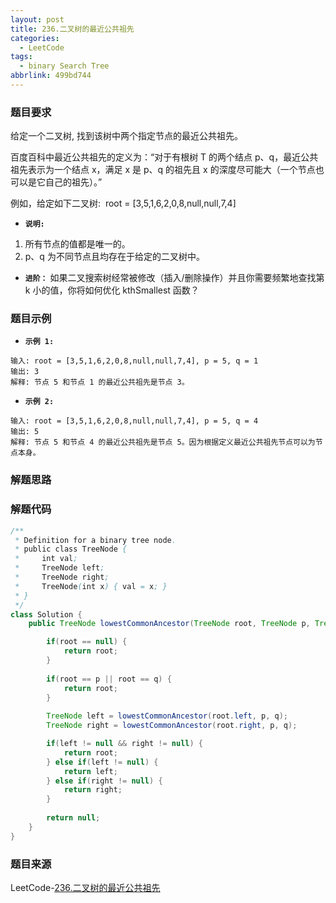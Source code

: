 ```yaml
---
layout: post
title: 236.二叉树的最近公共祖先
categories:
  - LeetCode
tags:
  - binary Search Tree
abbrlink: 499bd744
---
```


### 题目要求
给定一个二叉树, 找到该树中两个指定节点的最近公共祖先。

百度百科中最近公共祖先的定义为：“对于有根树 T 的两个结点 p、q，最近公共祖先表示为一个结点 x，满足 x 是 p、q 的祖先且 x 的深度尽可能大（一个节点也可以是它自己的祖先）。”

例如，给定如下二叉树:  root = [3,5,1,6,2,0,8,null,null,7,4]
<!-- more -->

- **`说明:`**
1. 所有节点的值都是唯一的。
1. p、q 为不同节点且均存在于给定的二叉树中。


- **`进阶：`**
如果二叉搜索树经常被修改（插入/删除操作）并且你需要频繁地查找第 k 小的值，你将如何优化 kthSmallest 函数？

### 题目示例
- **`示例 1:`**
```
输入: root = [3,5,1,6,2,0,8,null,null,7,4], p = 5, q = 1
输出: 3
解释: 节点 5 和节点 1 的最近公共祖先是节点 3。
```

- **`示例 2:`**
```
输入: root = [3,5,1,6,2,0,8,null,null,7,4], p = 5, q = 4
输出: 5
解释: 节点 5 和节点 4 的最近公共祖先是节点 5。因为根据定义最近公共祖先节点可以为节点本身。
```


### 解题思路


### 解题代码
```java
/**
 * Definition for a binary tree node.
 * public class TreeNode {
 *     int val;
 *     TreeNode left;
 *     TreeNode right;
 *     TreeNode(int x) { val = x; }
 * }
 */
class Solution {
    public TreeNode lowestCommonAncestor(TreeNode root, TreeNode p, TreeNode q) {

        if(root == null) {
            return root;
        }
        
        if(root == p || root == q) {
            return root;
        }
        
        TreeNode left = lowestCommonAncestor(root.left, p, q);
        TreeNode right = lowestCommonAncestor(root.right, p, q);

        if(left != null && right != null) {
            return root;
        } else if(left != null) {
            return left;
        } else if(right != null) {
            return right;
        }
            
        return null;
    }
}
```

### 题目来源
LeetCode-[236.二叉树的最近公共祖先](https://leetcode-cn.com/problems/lowest-common-ancestor-of-a-binary-tree/)
